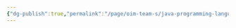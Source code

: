 ```yaml
---
{"dg-publish":true,"permalink":"/page/oim-team-s/java-programming-language/","noteIcon":""}
---
```


